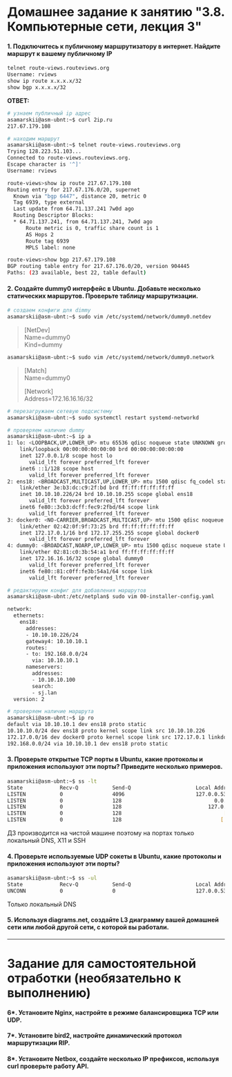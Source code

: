 # Домашнее задание к занятию "3.8. Компьютерные сети, лекция 3"

#### 1. Подключитесь к публичному маршрутизатору в интернет. Найдите маршрут к вашему публичному IP
```bash
telnet route-views.routeviews.org
Username: rviews
show ip route x.x.x.x/32
show bgp x.x.x.x/32
```

**ОТВЕТ:**

```bash
# узнаем публичный ip адрес
asamarskii@asm-ubnt:~$ curl 2ip.ru
217.67.179.108

# находим маршрут
asamarskii@asm-ubnt:~$ telnet route-views.routeviews.org
Trying 128.223.51.103...
Connected to route-views.routeviews.org.
Escape character is '^]'
Username: rviews

route-views>show ip route 217.67.179.108
Routing entry for 217.67.176.0/20, supernet
  Known via "bgp 6447", distance 20, metric 0
  Tag 6939, type external
  Last update from 64.71.137.241 7w0d ago
  Routing Descriptor Blocks:
  * 64.71.137.241, from 64.71.137.241, 7w0d ago
      Route metric is 0, traffic share count is 1
      AS Hops 2
      Route tag 6939
      MPLS label: none

route-views>show bgp 217.67.179.108
BGP routing table entry for 217.67.176.0/20, version 904445
Paths: (23 available, best 22, table default)
```

#### 2. Создайте dummy0 интерфейс в Ubuntu. Добавьте несколько статических маршрутов. Проверьте таблицу маршрутизации.

```bash
# создаем конфиги для dimmy
asamarskii@asm-ubnt:~$ sudo vim /etc/systemd/network/dummy0.netdev
```

>[NetDev]  
Name=dummy0  
Kind=dummy

```bash
asamarskii@asm-ubnt:~$ sudo vim /etc/systemd/network/dummy0.network
```

>[Match]  
>Name=dummy0
>
>[Network]  
>Address=172.16.16.16/32

```bash
# перезагружаем сетевую подсистему
asamarskii@asm-ubnt:~$ sudo systemctl restart systemd-networkd

# проверяем наличие dummy
asamarskii@asm-ubnt:~$ ip a
1: lo: <LOOPBACK,UP,LOWER_UP> mtu 65536 qdisc noqueue state UNKNOWN group default qlen 1000
    link/loopback 00:00:00:00:00:00 brd 00:00:00:00:00:00
    inet 127.0.0.1/8 scope host lo
       valid_lft forever preferred_lft forever
    inet6 ::1/128 scope host
       valid_lft forever preferred_lft forever
2: ens18: <BROADCAST,MULTICAST,UP,LOWER_UP> mtu 1500 qdisc fq_codel state UP group default qlen 1000
    link/ether 3e:b3:dc:c9:2f:bd brd ff:ff:ff:ff:ff:ff
    inet 10.10.10.226/24 brd 10.10.10.255 scope global ens18
       valid_lft forever preferred_lft forever
    inet6 fe80::3cb3:dcff:fec9:2fbd/64 scope link
       valid_lft forever preferred_lft forever
3: docker0: <NO-CARRIER,BROADCAST,MULTICAST,UP> mtu 1500 qdisc noqueue state DOWN group default
    link/ether 02:42:0f:9f:73:25 brd ff:ff:ff:ff:ff:ff
    inet 172.17.0.1/16 brd 172.17.255.255 scope global docker0
       valid_lft forever preferred_lft forever
4: dummy0: <BROADCAST,NOARP,UP,LOWER_UP> mtu 1500 qdisc noqueue state UNKNOWN group default qlen 1000
    link/ether 02:81:c0:3b:54:a1 brd ff:ff:ff:ff:ff:ff
    inet 172.16.16.16/32 scope global dummy0
       valid_lft forever preferred_lft forever
    inet6 fe80::81:c0ff:fe3b:54a1/64 scope link
       valid_lft forever preferred_lft forever

# редактируем конфиг для добавления маршрутов
asamarskii@asm-ubnt:/etc/netplan$ sudo vim 00-installer-config.yaml

network:
  ethernets:
    ens18:
      addresses:
      - 10.10.10.226/24
      gateway4: 10.10.10.1
      routes:
      - to: 192.168.0.0/24
        via: 10.10.10.1
      nameservers:
        addresses:
        - 10.10.10.100
        search:
        - sj.lan
  version: 2

# проверяем наличие маршрута
asamarskii@asm-ubnt:~$ ip ro
default via 10.10.10.1 dev ens18 proto static
10.10.10.0/24 dev ens18 proto kernel scope link src 10.10.10.226
172.17.0.0/16 dev docker0 proto kernel scope link src 172.17.0.1 linkdown
192.168.0.0/24 via 10.10.10.1 dev ens18 proto static
```

#### 3. Проверьте открытые TCP порты в Ubuntu, какие протоколы и приложения используют эти порты? Приведите несколько примеров.

```bash
asamarskii@asm-ubnt:~$ ss -lt
State            Recv-Q           Send-Q                     Local Address:Port                       Peer Address:Port           Process
LISTEN           0                4096                       127.0.0.53%lo:domain                          0.0.0.0:*
LISTEN           0                128                              0.0.0.0:ssh                             0.0.0.0:*
LISTEN           0                128                            127.0.0.1:6010                            0.0.0.0:*
LISTEN           0                128                                 [::]:ssh                                [::]:*
LISTEN           0                128                                [::1]:6010                               [::]:*
```

ДЗ производится на чистой машине поэтому на портах только локальный DNS, X11 и SSH

#### 4. Проверьте используемые UDP сокеты в Ubuntu, какие протоколы и приложения используют эти порты?

```bash
asamarskii@asm-ubnt:~$ ss -ul
State            Recv-Q           Send-Q                     Local Address:Port                       Peer Address:Port           Process
UNCONN           0                0                          127.0.0.53%lo:domain                          0.0.0.0:*
```

Только локальный DNS

#### 5. Используя diagrams.net, создайте L3 диаграмму вашей домашней сети или любой другой сети, с которой вы работали.

 ---
# Задание для самостоятельной отработки (необязательно к выполнению)

#### 6*. Установите Nginx, настройте в режиме балансировщика TCP или UDP.

#### 7*. Установите bird2, настройте динамический протокол маршрутизации RIP.

#### 8*. Установите Netbox, создайте несколько IP префиксов, используя curl проверьте работу API.
